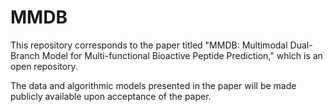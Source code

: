 # MMDB

This repository corresponds to the paper titled "MMDB: Multimodal Dual-Branch Model for Multi-functional Bioactive Peptide Prediction," which is an open repository. 

The data and algorithmic models presented in the paper will be made publicly available upon acceptance of the paper.
